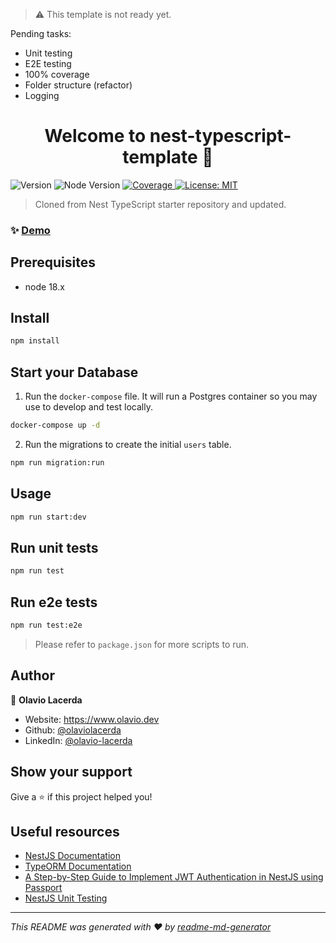 > ⚠️ This template is not ready yet.

<p>Pending tasks:</p>
<ul>
  <li>Unit testing</li>
  <li>E2E testing</li>
  <li>100% coverage</li>
  <li>Folder structure (refactor)</li>
  <li>Logging</li>
</ul>

<h1 align="center">Welcome to nest-typescript-template 👋</h1>
<p>
  <img alt="Version" src="https://img.shields.io/badge/version-1.0.0-blue.svg?cacheSeconds=2592000" />
  <img alt="Node Version" src="https://img.shields.io/badge/node-18.x-blue.svg" />
  <a href="https://coveralls.io/github/nestjs/nest?branch=master">
    <img src="https://coveralls.io/repos/github/olaviolacerda/nestjs-template/badge.svg?branch=main#5" alt="Coverage" />
  </a>
  <a href="#" target="_blank">
    <img alt="License: MIT" src="https://img.shields.io/badge/License-MIT-yellow.svg" />
  </a>
</p>

> Cloned from Nest TypeScript starter repository and updated.

### ✨ [Demo](https://nestjs-template-seven.vercel.app/)

## Prerequisites

- node 18.x

## Install

```sh
npm install
```

## Start your Database

1. Run the `docker-compose` file. It will run a Postgres container so you may use to develop and test locally.

```sh
docker-compose up -d
```

2. Run the migrations to create the initial `users` table.

```sh
npm run migration:run
```

## Usage

```sh
npm run start:dev
```

## Run unit tests

```sh
npm run test
```

## Run e2e tests

```sh
npm run test:e2e
```

> Please refer to `package.json` for more scripts to run.

## Author

👤 **Olavio Lacerda**

- Website: https://www.olavio.dev
- Github: [@olaviolacerda](https://github.com/olaviolacerda)
- LinkedIn: [@olavio-lacerda](https://linkedin.com/in/olavio-lacerda)

## Show your support

Give a ⭐️ if this project helped you!

## Useful resources

- [NestJS Documentation](https://docs.nestjs.com/)
- [TypeORM Documentation](https://typeorm.io/)
- [A Step-by-Step Guide to Implement JWT Authentication in NestJS using Passport](https://medium.com/@camillef_58366/implementing-authentication-in-nestjs-using-passport-and-jwt-5a565aa521de)
- [NestJS Unit Testing](https://www.tomray.dev/nestjs-unit-testing)

---

_This README was generated with ❤️ by [readme-md-generator](https://github.com/kefranabg/readme-md-generator)_
